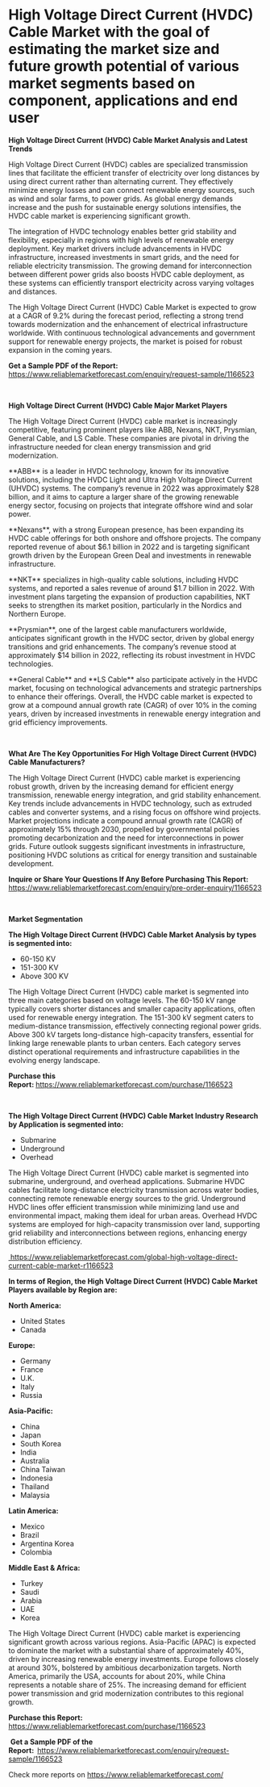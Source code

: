 <p><h1>High Voltage Direct Current (HVDC) Cable Market with the goal of estimating the market size and future growth potential of various market segments based on component, applications and end user</h1></p><p><strong>High Voltage Direct Current (HVDC) Cable Market Analysis and Latest Trends</strong></p>
<p><p>High Voltage Direct Current (HVDC) cables are specialized transmission lines that facilitate the efficient transfer of electricity over long distances by using direct current rather than alternating current. They effectively minimize energy losses and can connect renewable energy sources, such as wind and solar farms, to power grids. As global energy demands increase and the push for sustainable energy solutions intensifies, the HVDC cable market is experiencing significant growth. </p><p>The integration of HVDC technology enables better grid stability and flexibility, especially in regions with high levels of renewable energy deployment. Key market drivers include advancements in HVDC infrastructure, increased investments in smart grids, and the need for reliable electricity transmission. The growing demand for interconnection between different power grids also boosts HVDC cable deployment, as these systems can efficiently transport electricity across varying voltages and distances. </p><p>The High Voltage Direct Current (HVDC) Cable Market is expected to grow at a CAGR of 9.2% during the forecast period, reflecting a strong trend towards modernization and the enhancement of electrical infrastructure worldwide. With continuous technological advancements and government support for renewable energy projects, the market is poised for robust expansion in the coming years.</p></p>
<p><strong>Get a Sample PDF of the Report:&nbsp;</strong> <a href="https://www.reliablemarketforecast.com/enquiry/request-sample/1166523?utm_campaign=2300&utm_medium=2&utm_source=Github&utm_content=ia&utm_term=03042025&utm_id=high-voltage-direct-current-hvdc-cable">https://www.reliablemarketforecast.com/enquiry/request-sample/1166523</a></p>
<p>&nbsp;</p>
<p><strong>High Voltage Direct Current (HVDC) Cable Major Market Players</strong></p>
<p><p>The High Voltage Direct Current (HVDC) cable market is increasingly competitive, featuring prominent players like ABB, Nexans, NKT, Prysmian, General Cable, and LS Cable. These companies are pivotal in driving the infrastructure needed for clean energy transmission and grid modernization.</p><p>**ABB** is a leader in HVDC technology, known for its innovative solutions, including the HVDC Light and Ultra High Voltage Direct Current (UHVDC) systems. The company’s revenue in 2022 was approximately $28 billion, and it aims to capture a larger share of the growing renewable energy sector, focusing on projects that integrate offshore wind and solar power.</p><p>**Nexans**, with a strong European presence, has been expanding its HVDC cable offerings for both onshore and offshore projects. The company reported revenue of about $6.1 billion in 2022 and is targeting significant growth driven by the European Green Deal and investments in renewable infrastructure.</p><p>**NKT** specializes in high-quality cable solutions, including HVDC systems, and reported a sales revenue of around $1.7 billion in 2022. With investment plans targeting the expansion of production capabilities, NKT seeks to strengthen its market position, particularly in the Nordics and Northern Europe.</p><p>**Prysmian**, one of the largest cable manufacturers worldwide, anticipates significant growth in the HVDC sector, driven by global energy transitions and grid enhancements. The company’s revenue stood at approximately $14 billion in 2022, reflecting its robust investment in HVDC technologies.</p><p>**General Cable** and **LS Cable** also participate actively in the HVDC market, focusing on technological advancements and strategic partnerships to enhance their offerings. Overall, the HVDC cable market is expected to grow at a compound annual growth rate (CAGR) of over 10% in the coming years, driven by increased investments in renewable energy integration and grid efficiency improvements.</p></p>
<p>&nbsp;</p>
<p><strong>What Are The Key Opportunities For High Voltage Direct Current (HVDC) Cable Manufacturers?</strong></p>
<p><p>The High Voltage Direct Current (HVDC) cable market is experiencing robust growth, driven by the increasing demand for efficient energy transmission, renewable energy integration, and grid stability enhancement. Key trends include advancements in HVDC technology, such as extruded cables and converter systems, and a rising focus on offshore wind projects. Market projections indicate a compound annual growth rate (CAGR) of approximately 15% through 2030, propelled by governmental policies promoting decarbonization and the need for interconnections in power grids. Future outlook suggests significant investments in infrastructure, positioning HVDC solutions as critical for energy transition and sustainable development.</p></p>
<p><strong>Inquire or Share Your Questions If Any Before Purchasing This Report:</strong> <a href="https://www.reliablemarketforecast.com/enquiry/pre-order-enquiry/1166523?utm_campaign=2300&utm_medium=2&utm_source=Github&utm_content=ia&utm_term=03042025&utm_id=high-voltage-direct-current-hvdc-cable">https://www.reliablemarketforecast.com/enquiry/pre-order-enquiry/1166523</a></p>
<p>&nbsp;</p>
<p><strong>Market Segmentation</strong></p>
<p><strong>The High Voltage Direct Current (HVDC) Cable Market Analysis by types is segmented into:</strong></p>
<p><ul><li>60-150 KV</li><li>151-300 KV</li><li>Above 300 KV</li></ul></p>
<p><p>The High Voltage Direct Current (HVDC) cable market is segmented into three main categories based on voltage levels. The 60-150 kV range typically covers shorter distances and smaller capacity applications, often used for renewable energy integration. The 151-300 kV segment caters to medium-distance transmission, effectively connecting regional power grids. Above 300 kV targets long-distance high-capacity transfers, essential for linking large renewable plants to urban centers. Each category serves distinct operational requirements and infrastructure capabilities in the evolving energy landscape.</p></p>
<p><strong>Purchase this Report:&nbsp;</strong><a href="https://www.reliablemarketforecast.com/purchase/1166523?utm_campaign=2300&utm_medium=2&utm_source=Github&utm_content=ia&utm_term=03042025&utm_id=high-voltage-direct-current-hvdc-cable">https://www.reliablemarketforecast.com/purchase/1166523</a></p>
<p>&nbsp;</p>
<p><strong>The High Voltage Direct Current (HVDC) Cable Market Industry Research by Application is segmented into:</strong></p>
<p><ul><li>Submarine</li><li>Underground</li><li>Overhead</li></ul></p>
<p><p>The High Voltage Direct Current (HVDC) cable market is segmented into submarine, underground, and overhead applications. Submarine HVDC cables facilitate long-distance electricity transmission across water bodies, connecting remote renewable energy sources to the grid. Underground HVDC lines offer efficient transmission while minimizing land use and environmental impact, making them ideal for urban areas. Overhead HVDC systems are employed for high-capacity transmission over land, supporting grid reliability and interconnections between regions, enhancing energy distribution efficiency.</p></p>
<p><a href="https://www.reliablemarketforecast.com/global-high-voltage-direct-current-cable-market-r1166523?utm_campaign=2300&utm_medium=2&utm_source=Github&utm_content=ia&utm_term=03042025&utm_id=high-voltage-direct-current-hvdc-cable">&nbsp;https://www.reliablemarketforecast.com/global-high-voltage-direct-current-cable-market-r1166523</a></p>
<p><strong>In terms of Region, the High Voltage Direct Current (HVDC) Cable Market Players available by Region are:</strong></p>
<p>
    <p> <strong> North America: </strong>
        <ul>
            <li>United States</li>
            <li>Canada</li>
        </ul>
        </p> 
    <p> <strong> Europe: </strong>
        <ul>
            <li>Germany</li>
            <li>France</li>
            <li>U.K.</li>
            <li>Italy</li>
            <li>Russia</li>
        </ul>
        </p> 
    <p> <strong> Asia-Pacific: </strong>
        <ul>
            <li>China</li>
            <li>Japan</li>
            <li>South Korea</li>
            <li>India</li>
            <li>Australia</li>
            <li>China Taiwan</li>
            <li>Indonesia</li>
            <li>Thailand</li>
            <li>Malaysia</li>
        </ul>
        </p> 
    <p> <strong> Latin America: </strong>
        <ul>
            <li>Mexico</li>
            <li>Brazil</li>
            <li>Argentina Korea</li>
            <li>Colombia</li>
        </ul>
        </p> 
    <p> <strong> Middle East & Africa: </strong>
        <ul>
            <li>Turkey</li>
            <li>Saudi</li>
            <li>Arabia</li>
            <li>UAE</li>
            <li>Korea</li>
        </ul>
    </p>
    </p>
<p><p>The High Voltage Direct Current (HVDC) cable market is experiencing significant growth across various regions. Asia-Pacific (APAC) is expected to dominate the market with a substantial share of approximately 40%, driven by increasing renewable energy investments. Europe follows closely at around 30%, bolstered by ambitious decarbonization targets. North America, primarily the USA, accounts for about 20%, while China represents a notable share of 25%. The increasing demand for efficient power transmission and grid modernization contributes to this regional growth.</p></p>
<p><strong>Purchase this Report: </strong><a href="https://www.reliablemarketforecast.com/purchase/1166523?utm_campaign=2300&utm_medium=2&utm_source=Github&utm_content=ia&utm_term=03042025&utm_id=high-voltage-direct-current-hvdc-cable">https://www.reliablemarketforecast.com/purchase/1166523</a></p>
<p>&nbsp;<strong>Get a Sample PDF of the Report:&nbsp;&nbsp;</strong><a href="https://www.reliablemarketforecast.com/enquiry/request-sample/1166523?utm_campaign=2300&utm_medium=2&utm_source=Github&utm_content=ia&utm_term=03042025&utm_id=high-voltage-direct-current-hvdc-cable">https://www.reliablemarketforecast.com/enquiry/request-sample/1166523</a></p>
<p><strong></strong></p>
<p>Check more reports on <a href="https://www.reliablemarketforecast.com/?utm_campaign=2300&utm_medium=2&utm_source=Github&utm_content=ia&utm_term=03042025&utm_id=high-voltage-direct-current-hvdc-cable">https://www.reliablemarketforecast.com/</a></p>